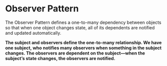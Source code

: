 # Observer Pattern
The Observer Pattern defines a one-to-many dependency between objects so that when one
object changes state, all of its dependents are notified and updated automatically.

**The subject and observers define the one-to-many relationship. We have one subject, who notifies many observers when something in the subject changes. The observers are dependent on the subject—when the subject’s state changes, the observers are notified.**